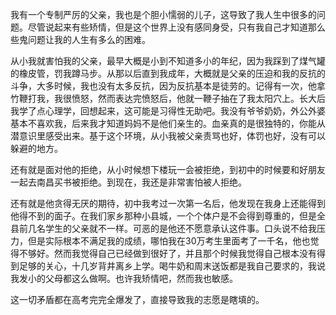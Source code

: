 我有一个专制严厉的父亲，我也是个胆小懦弱的儿子，这导致了我人生中很多的问题。尽管说起来有些矫情，但是这个世界上没有感同身受，只有我自己才知道那么些鬼问题让我的人生有多么的困难。

从小我就害怕我的父亲，最早大概是小到不知道多小的年纪，因为我踩到了煤气罐的橡皮管，罚我蹲马步。从那以后直到我成年，大概就是父亲的压迫和我的反抗的斗争，大多时候，我也没有太多反抗，因为反抗基本是徒劳的。记得有一次，他拿竹鞭打我，我很愤怒，然而表达完愤怒后，他就一鞭子抽在了我太阳穴上。长大后我学了点心理学，回想起来，这可能是习得性无助吧。我没有爷爷奶奶，外公外婆基本不喜欢我，后来我才知道妈妈不是他们亲生的。血亲真的是很独特的，你能从潜意识里感受出来。基于这个环境，从小我被父亲责骂也好，体罚也好，没有可以躲避的地方。

还有就是面对他的拒绝，从小时候想下楼玩一会被拒绝，到初中的时候要和好朋友一起去南昌买书被拒绝。到现在，我还是非常害怕被人拒绝。

还有就是他贪得无厌的期待，初中我考过一次第一名后，他发现在我身上还能得到他得不到的面子。在我们家乡那种小县城，一个个体户是不会得到尊重的，但是全县前几名学生的父亲就不一样。可恶的是他还不愿意承认这件事。口头说不给我压力，但是实际根本不满足我的成绩，哪怕我在30万考生里面考了一千名，他也觉得不够好。然而我觉得自己已经做到很好了，并且那个时候我觉得自己根本没有得到足够的关心，十几岁背井离乡上学。喝牛奶和周末送饭都是我自己要求的，我说我发小的父母都这么做啊。也许我矫情吧，然而我也敏感。

这一切矛盾都在高考完完全爆发了，直接导致我的志愿是瞎填的。
